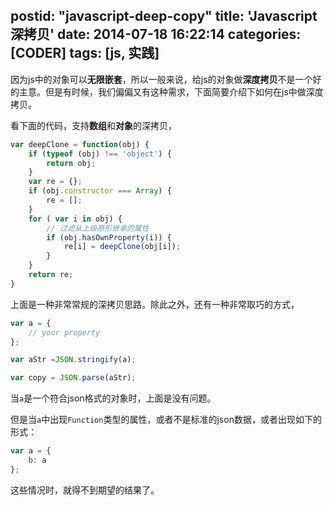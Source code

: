 postid: "javascript-deep-copy"
title: 'Javascript深拷贝'
date: 2014-07-18 16:22:14
categories: [CODER]
tags: [js, 实践]
---

因为js中的对象可以**无限嵌套**，所以一般来说，给js的对象做**深度拷贝**不是一个好的主意。但是有时候，我们偏偏又有这种需求，下面简要介绍下如何在js中做深度拷贝。


看下面的代码，支持**数组**和**对象**的深拷贝，

```javascript
var deepClone = function(obj) {
    if (typeof (obj) !== 'object') {
        return obj;
    }
    var re = {};
    if (obj.constructor === Array) {
        re = [];
    }
    for ( var i in obj) {
        // 过滤从上级原形继承的属性
        if (obj.hasOwnProperty(i)) {
            re[i] = deepClone(obj[i]);
        }
    }
    return re;
}
```

上面是一种非常常规的深拷贝思路。除此之外，还有一种非常取巧的方式，

```javascript
var a = {
    // your property
};

var aStr =JSON.stringify(a);

var copy = JSON.parse(aStr);
```

当`a`是一个符合json格式的对象时，上面是没有问题。

但是当`a`中出现`Function`类型的属性，或者不是标准的json数据，或者出现如下的形式：

```javascript
var a = {
    b: a
};
```
这些情况时，就得不到期望的结果了。


